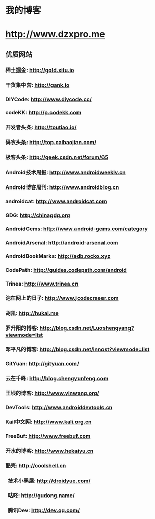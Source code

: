 # 我的博客

# http://www.dzxpro.me

## 优质网站

###   稀土掘金: http://gold.xitu.io
###   干货集中营: http://gank.io
###   DIYCode: http://www.diycode.cc/
###   codeKK: http://p.codekk.com
###   开发者头条: http://toutiao.io/
###   码农头条: http://top.caibaojian.com/
###   极客头条: http://geek.csdn.net/forum/65
###   Android技术周报: http://www.androidweekly.cn
###   Android博客周刊: http://www.androidblog.cn
### 
###   androidcat: http://www.androidcat.com
### 
###   GDG: http://chinagdg.org
###   AndroidGems: http://www.android-gems.com/category
###   AndroidArsenal: http://android-arsenal.com
###   AndroidBookMarks: http://adb.rocko.xyz
###   CodePath: http://guides.codepath.com/android
### 
###   Trinea: http://www.trinea.cn
###   泡在网上的日子: http://www.jcodecraeer.com
###   胡凯: http://hukai.me
###   罗升阳的博客: http://blog.csdn.net/Luoshengyang?viewmode=list
###   邓平凡的博客: http://blog.csdn.net/innost?viewmode=list
###   GitYuan: http://gityuan.com/
###   云在千峰: http://blog.chengyunfeng.com
###   王垠的博客: http://www.yinwang.org/
### 
###   DevTools: http://www.androiddevtools.cn
###   Kail中文网: http://www.kali.org.cn
###   FreeBuf: http://www.freebuf.com
###   开水的博客: http://www.hekaiyu.cn

###   酷壳: http://coolshell.cn

###   技术小黑屋: http://droidyue.com/
###   咕咚: http://gudong.name/

###   腾讯Dev: http://dev.qq.com/
